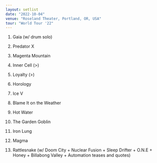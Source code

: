 ```yaml
---
layout: setlist
date: "2022-10-04"
venue: "Roseland Theater, Portland, OR, USA"
tour: "World Tour '22"
---
```



 1. Gaia
    (w/ drum solo)

 2. Predator X

 3. Magenta Mountain

 4. Inner Cell
    (>)

 5. Loyalty
    (>)

 6. Horology

 7. Ice V

 8. Blame It on the Weather

 9. Hot Water

10. The Garden Goblin

11. Iron Lung

12. Magma

13. Rattlesnake
    (w/ Doom City + Nuclear Fusion + Sleep Drifter + O.N.E + Honey + Billabong Valley + Automation teases and quotes)


